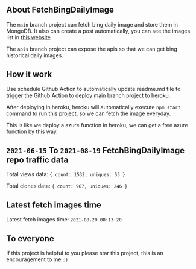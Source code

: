 ## About FetchBingDailyImage

The `main` branch project can fetch bing daily image and store them in MongoDB.
It also can create a post automatically, you can see the images list in [this website](https://oursalbum.netlify.app)

The `apis` branch project can expose the apis so that we can get bing historical daily images.

## How it work

Use schedule Github Action to automatically update readme.md file to trigger the Github Action to deploy main branch project to heroku.

After deploying in heroku, heroku will automatically execute `npm start` command to run this project, so we can fetch the image everyday.

This is like we deploy a azure function in heroku, we can get a free azure function by this way.

## `2021-06-15` To `2021-08-19` FetchBingDailyImage repo traffic data

Total views data: `{ count: 1532, uniques: 53 }`

Total clones data: `{ count: 967, uniques: 246 }`

## Latest fetch images time

Latest fetch images time: `2021-08-20 08:13:20`

## To everyone

If this project is helpful to you please star this project, this is an encouragement to me `:)`



